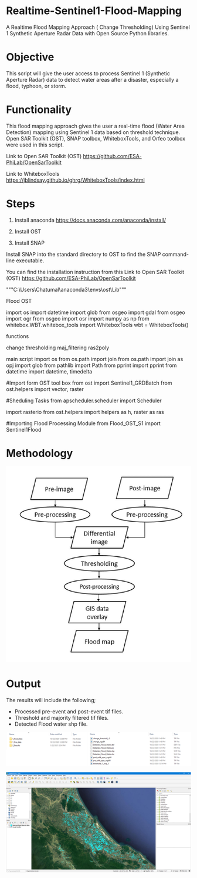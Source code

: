 # Realtime-Sentinel1-Flood-Mapping
A Realtime Flood Mapping Approach ( Change Thresholding) Using Sentinel 1 Synthetic Aperture Radar Data with Open Source Python libraries.

# Objective 
This script will give the user access to process Sentinel 1 (Synthetic Aperture Radar) data to detect water areas after a disaster, especially a flood, typhoon, or storm.

# Functionality
This flood mapping approach gives the user a real-time flood (Water Area Detection) mapping using Sentinel 1 data based on threshold technique.
Open SAR Toolkit (OST), SNAP toolbox, WhiteboxTools, and Orfeo toolbox were used in this script.

Link to Open SAR Toolkit (OST)
https://github.com/ESA-PhiLab/OpenSarToolkit 

Link to WhiteboxTools
https://jblindsay.github.io/ghrg/WhiteboxTools/index.html

# Steps
1. Install anaconda
https://docs.anaconda.com/anaconda/install/



3. Install OST


2. Install SNAP

Install SNAP into the standard directory to OST to find the SNAP command-line executable. 



You can find the installation instruction from this Link to Open SAR Toolkit (OST)
https://github.com/ESA-PhiLab/OpenSarToolkit 

"""C:\Users\Chatumal\anaconda3\envs\ost\Lib"""

Flood OST

import os
import datetime
import glob
from osgeo import gdal
from osgeo import ogr
from osgeo import osr
import numpy as np
from whitebox.WBT.whitebox_tools import WhiteboxTools
wbt = WhiteboxTools()

functions

change
thresholding
maj_filtering
ras2poly

main script
import os
from os.path import join
from os.path import join as opj
import glob
from pathlib import Path
from pprint import pprint
from datetime import datetime, timedelta

#Import form OST tool box
from ost import Sentinel1_GRDBatch
from ost.helpers import vector, raster

#Sheduling Tasks
from apscheduler.scheduler import Scheduler

import rasterio
from ost.helpers import helpers as h, raster as ras


#Importing Flood Processing Module
from Flood_OST_S1 import Sentinel1Flood

# Methodology

![](Images/Method.png)

# Output
The results will include the following;

* Processed pre-event and post-event tif files.
* Threshold and majority filtered tif files. 
* Detected Flood water shp file.

![](Images/Output_Structure.png)






![](Images/Flood_Result_QGIS.png)

























